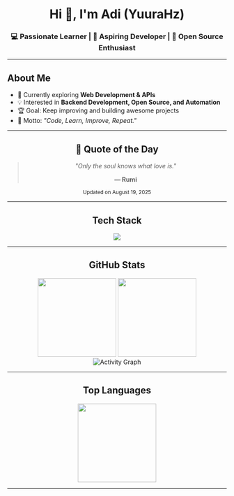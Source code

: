 <!-- Banner -->
<h1 align="center">Hi 👋, I'm Adi (YuuraHz)</h1>
<h3 align="center">💻 Passionate Learner | 🚀 Aspiring Developer | 🌱 Open Source Enthusiast</h3>

---

## About Me

- 🌱 Currently exploring **Web Development & APIs**  
- 💡 Interested in **Backend Development, Open Source, and Automation**  
- 🏆 Goal: Keep improving and building awesome projects  
- 🎯 Motto: *"Code, Learn, Improve, Repeat."*

---

<!-- QUOTE:START -->
<div align="center">

## 📝 Quote of the Day

> *"Only the soul knows what love is."*
> 
> **— Rumi**

<sub>Updated on August 19, 2025</sub>

</div>
<!-- QUOTE:END -->

---

<div align="center">

## Tech Stack

<p align="center">
  <img src="https://skillicons.dev/icons?i=html,css,js,nodejs,react,python,bash,git,github,vscode,mongodb&perline=8" />
</p>

</div>

---

<div align="center">

## GitHub Stats

</div>

<div align="center">
  <img src="https://github-readme-stats.vercel.app/api?username=yuurahz&show_icons=true&theme=tokyonight&hide_border=true" height="180px"/>
  <img src="https://github-readme-streak-stats.herokuapp.com/?user=yuurahz&theme=tokyonight&hide_border=true" height="180px"/>
</div>

<div align="center">
  <img src="https://github-readme-activity-graph.vercel.app/graph?username=yuurahz&theme=tokyo-night" alt="Activity Graph"/>
</div>

---

<div align="center">

## Top Languages

</div>
<p align="center">
  <img src="https://github-readme-stats.vercel.app/api/top-langs/?username=yuurahz&layout=compact&theme=tokyonight&hide_border=true" height="180px"/>
</p>

---
